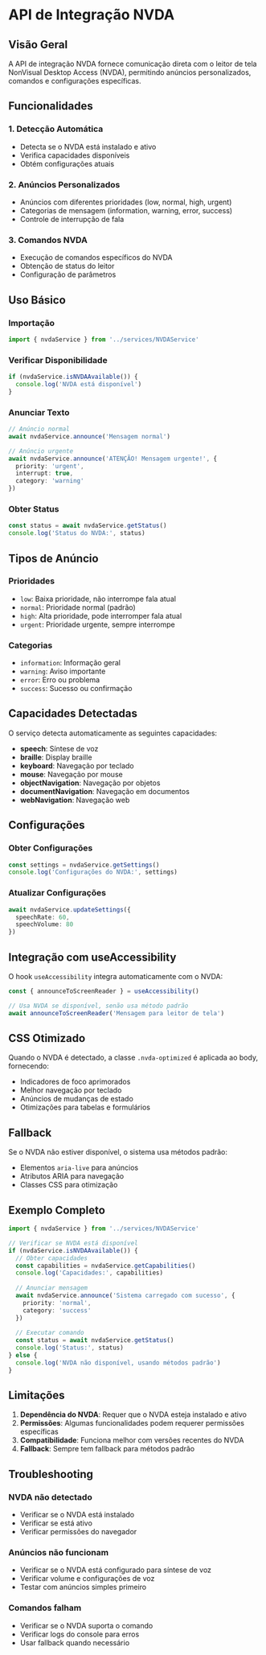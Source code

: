 # API de Integração NVDA

## Visão Geral

A API de integração NVDA fornece comunicação direta com o leitor de tela NonVisual Desktop Access (NVDA), permitindo anúncios personalizados, comandos e configurações específicas.

## Funcionalidades

### 1. Detecção Automática
- Detecta se o NVDA está instalado e ativo
- Verifica capacidades disponíveis
- Obtém configurações atuais

### 2. Anúncios Personalizados
- Anúncios com diferentes prioridades (low, normal, high, urgent)
- Categorias de mensagem (information, warning, error, success)
- Controle de interrupção de fala

### 3. Comandos NVDA
- Execução de comandos específicos do NVDA
- Obtenção de status do leitor
- Configuração de parâmetros

## Uso Básico

### Importação
```typescript
import { nvdaService } from '../services/NVDAService'
```

### Verificar Disponibilidade
```typescript
if (nvdaService.isNVDAAvailable()) {
  console.log('NVDA está disponível')
}
```

### Anunciar Texto
```typescript
// Anúncio normal
await nvdaService.announce('Mensagem normal')

// Anúncio urgente
await nvdaService.announce('ATENÇÃO! Mensagem urgente!', {
  priority: 'urgent',
  interrupt: true,
  category: 'warning'
})
```

### Obter Status
```typescript
const status = await nvdaService.getStatus()
console.log('Status do NVDA:', status)
```

## Tipos de Anúncio

### Prioridades
- `low`: Baixa prioridade, não interrompe fala atual
- `normal`: Prioridade normal (padrão)
- `high`: Alta prioridade, pode interromper fala atual
- `urgent`: Prioridade urgente, sempre interrompe

### Categorias
- `information`: Informação geral
- `warning`: Aviso importante
- `error`: Erro ou problema
- `success`: Sucesso ou confirmação

## Capacidades Detectadas

O serviço detecta automaticamente as seguintes capacidades:

- **speech**: Síntese de voz
- **braille**: Display braille
- **keyboard**: Navegação por teclado
- **mouse**: Navegação por mouse
- **objectNavigation**: Navegação por objetos
- **documentNavigation**: Navegação em documentos
- **webNavigation**: Navegação web

## Configurações

### Obter Configurações
```typescript
const settings = nvdaService.getSettings()
console.log('Configurações do NVDA:', settings)
```

### Atualizar Configurações
```typescript
await nvdaService.updateSettings({
  speechRate: 60,
  speechVolume: 80
})
```

## Integração com useAccessibility

O hook `useAccessibility` integra automaticamente com o NVDA:

```typescript
const { announceToScreenReader } = useAccessibility()

// Usa NVDA se disponível, senão usa método padrão
await announceToScreenReader('Mensagem para leitor de tela')
```

## CSS Otimizado

Quando o NVDA é detectado, a classe `.nvda-optimized` é aplicada ao body, fornecendo:

- Indicadores de foco aprimorados
- Melhor navegação por teclado
- Anúncios de mudanças de estado
- Otimizações para tabelas e formulários

## Fallback

Se o NVDA não estiver disponível, o sistema usa métodos padrão:

- Elementos `aria-live` para anúncios
- Atributos ARIA para navegação
- Classes CSS para otimização

## Exemplo Completo

```typescript
import { nvdaService } from '../services/NVDAService'

// Verificar se NVDA está disponível
if (nvdaService.isNVDAAvailable()) {
  // Obter capacidades
  const capabilities = nvdaService.getCapabilities()
  console.log('Capacidades:', capabilities)
  
  // Anunciar mensagem
  await nvdaService.announce('Sistema carregado com sucesso', {
    priority: 'normal',
    category: 'success'
  })
  
  // Executar comando
  const status = await nvdaService.getStatus()
  console.log('Status:', status)
} else {
  console.log('NVDA não disponível, usando métodos padrão')
}
```

## Limitações

1. **Dependência do NVDA**: Requer que o NVDA esteja instalado e ativo
2. **Permissões**: Algumas funcionalidades podem requerer permissões específicas
3. **Compatibilidade**: Funciona melhor com versões recentes do NVDA
4. **Fallback**: Sempre tem fallback para métodos padrão

## Troubleshooting

### NVDA não detectado
- Verificar se o NVDA está instalado
- Verificar se está ativo
- Verificar permissões do navegador

### Anúncios não funcionam
- Verificar se o NVDA está configurado para síntese de voz
- Verificar volume e configurações de voz
- Testar com anúncios simples primeiro

### Comandos falham
- Verificar se o NVDA suporta o comando
- Verificar logs do console para erros
- Usar fallback quando necessário
